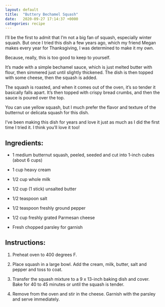 ```yaml
---
layout: default
title:  "Buttery Bechamel Squash"
date:   2020-09-27 17:14:37 +0000
categories: recipe
---
```

I’ll be the first to admit that I’m not a big fan of squash, especially winter squash. But once I tried this dish a few years ago, which my friend Megan makes every year for Thanksgiving, I was determined to make it my own.

Because, really, this is too good to keep to yourself.

It’s made with a simple bechamel sauce, which is just melted butter with flour, then simmered just until slightly thickened. The dish is then topped with some cheese, then the squash is added.

The squash is roasted, and when it comes out of the oven, it’s so tender it basically falls apart. It’s then topped with crispy bread crumbs, and then the sauce is poured over the top.

You can use yellow squash, but I much prefer the flavor and texture of the butternut or delicata squash for this dish.

I’ve been making this dish for years and love it just as much as I did the first time I tried it. I think you’ll love it too!


## Ingredients:

- 1 medium butternut squash, peeled, seeded and cut into 1-inch cubes (about 6 cups)
- 1 cup heavy cream
- 1/2 cup whole milk
- 1/2 cup (1 stick) unsalted butter
- 1/2 teaspoon salt

- 1/2 teaspoon freshly ground pepper
- 1/2 cup freshly grated Parmesan cheese
- Fresh chopped parsley for garnish


## Instructions:

1. Preheat oven to 400 degrees F.

2. Place squash in a large bowl. Add the cream, milk, butter, salt and pepper and toss to coat.

3. Transfer the squash mixture to a 9 x 13-inch baking dish and cover. Bake for 40 to 45 minutes or until the squash is tender.

4. Remove from the oven and stir in the cheese. Garnish with the parsley and serve immediately.

